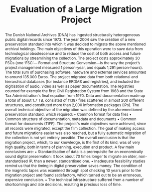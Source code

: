 ---
abstract: 'The Danish National Archives (DNA) has ingested structurally heterogeneous
  public digital records since 1973. The year 2004 saw the creation of a new preservation
  standard into which it was decided to migrate the above mentioned archival holdings.
  The main objectives of this operation were to save data from technological obsolescence
  and to reduce the cost of both access and future migrations by streamlining the
  collection. The project costs approximately 30 FSCs (one ‘FSC’— Format and Structure
  Conversion—is the way the project’s project management measured 1 person-year, and
  equals 1,291 person-hours). The total sum of purchasing software, hardware and external
  services amounted to around 135.000 Euros.

  The project migrated data from both relational and hierarchical databases (for instance
  ERDMS and registries), and included the digitisation of audio, video as well as
  paper documentation. The registries counted for example the first Civil Registration
  System from 1968 and the State Tax Administration''s final equation from 1970. Data
  and documentation made up a total of about 1.7 TB, consisted of 11,187 files scattered
  in almost 200 different structures, and constituted more than 2,000 information
  packages (IPs).

  The overall technical objective of the migration was defined by the aforementioned
  preservation standard, which required:

  • Common format for data files

  • Common structure of  documentation, metadata and documents

  • Common format for documents (TIFF).

  The project''s main objectives were achieved, since all records were migrated, except
  the film collection. The goal of making access and future migrations easier was
  also reached, but a fully automatic migration of the collection is not yet entirely
  possible. The overall conclusion is that the migration project, which, to our knowledge,
  is the first of its kind, was of very high quality, both in terms of planning, execution
  and product. A few main conclusions are:

  • Standardisation of data is a prerequisite for an economically sound digital preservation:
  It took about 70 times longer to migrate an older, non-standardised IP, than a newer,
  standardised one.

  • Inadequate feasibility studies remind us that the timing in digital preservation
  saves money: The condition of the magnetic tapes was examined through spot checking
  10 years prior to the migration project and found satisfactory, which turned out
  to be an erroneous, expensive conclusion.

  • The technical infrastructure suffered from a number of shortcomings and late decisions,
  resulting in precious loss of time.'
creators:
- Nielsen, Anders Bo
- Dokkedal, Barbara
- Thirifays, Alex
date: null
document_url: https://services.phaidra.univie.ac.at/api/object/o:294205/download
grand_parent: iPRES
institutions: []
keywords:
- singapore
- migration
- evaluation
- database
landing_page_url: https://phaidra.univie.ac.at/o:294205
language: eng
layout: publication
license: CC BY-SA 3.0 AT
notes_url: null
parent: iPRES 2011
presentation_url: null
publication_type: paper
size: 534994
source_name: iPRES
title: Evaluation of a Large Migration Project
year: 2011
---